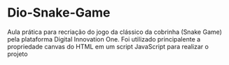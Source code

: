# Dio-Snake-Game
Aula prática para recriação do jogo da clássico da cobrinha (Snake Game) pela plataforma Digital Innovation One. 
Foi utilizado principalente a propriedade canvas do HTML em um script JavaScript para realizar o projeto
